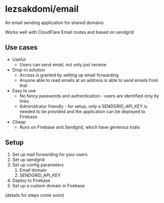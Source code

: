 # lezsakdomi/email
An email sending application for shared domains

Works well with CloudFlare Email routes and based on sendgrid

## Use cases
- Useful
  - Users can send email, not only just receive
- Drop-in solution
  - Access is granted by setting up email forwarding
  - Anyone able to read emails at an address is able to send emails from that
- Easy to use
  - No fancy passwords and authentication - users are identified only by links
  - Administrator friendly - for setup, only a SENDGRID_API_KEY is needed to be provided and the application can be deployed to Firebase
- Cheap
  - Runs on Firebase and Sendgrid, which have generous trials

## Setup
1. Set up mail forwarding for your users
2. Set up sendgrid 
3. Set up config parameters
   1. Email domain
   2. SENDGRID_API_KEY
4. Deploy to Firebase
5. Set up a custom domain in Firebase

(details for steps come soon)
